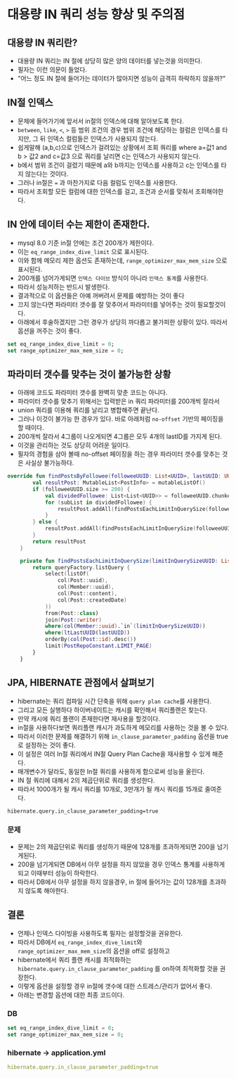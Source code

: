 # 대용량 IN 쿼리 성능 향상 및 주의점

## 대용량 IN 쿼리란?
* 대용량 IN 쿼리는 IN 절에 상당히 많은 양의 데이터를 넣는것을 의미한다.
* 필자는 이런 의문이 들었다. 
* "어느 정도 IN 절에 들어가는 데이터가 많아지면 성능이 급격히 하락하지 않을까?"

## IN절 인덱스
* 문제에 들어가기에 앞서서 in절의 인덱스에 대해 알아보도록 한다.
* `between`, `like`, `<`, `>` 등 범위 조건의 경우 범위 조건에 해당하는 컬럼은 인덱스를 타지만, 그 뒤 인덱스 컬럼들은 인덱스가 사용되지 않는다.
* 쉽게말해 (a,b,c)으로 인덱스가 걸려있는 상황에서 조회 쿼리를 where a=값1 and b > 값2 and c=값3 으로 쿼리를 날리면 c는 인덱스가 사용되지 않는다.
* b에서 범위 조건이 걸렸기 때문에 a와 b까지는 인덱스를 사용하고 c는 인덱스를 타지 않는다는 것이다.
* 그러나 in절은 `=` 과 마찬가지로 다음 컬럼도 인덱스를 사용한다.
* 따라서 조회할 모든 컬럼에 대한 인덱스를 걸고, 조건과 순서를 맞춰서 조회해야한다.

## IN 안에 데이터 수는 제한이 존재한다.
* mysql 8.0 기준 in절 안에는 조건 200개가 제한이다.
* 이는 `eq_range_index_dive_limit` 으로 표시된다.
* 이와 함께 메모리 제한 옵션도 존재하는데, `range_optimizer_max_mem_size` 으로 표시된다.
* 200개를 넘어가게되면 `인덱스 다이브` 방식이 아니라 `인덱스 통계`를 사용한다.
* 따라서 성능저하는 반드시 발생한다.
* 결과적으로 이 옵션들은 아예 꺼버려서 문제를 예방하는 것이 좋다
* 끄지 않는다면 파라미터 갯수를 잘 맞추어서 파라미터를 넣어주는 것이 필요할것이다.
* 아래에서 후술하겠지만 그런 경우가 상당히 까다롭고 불가피한 상황이 있다. 따라서 옵션을 꺼주는 것이 좋다.
```sql
set eq_range_index_dive_limit = 0;
set range_optimizer_max_mem_size = 0;
```

## 파라미터 갯수를 맞추는 것이 불가능한 상황
* 아래에 코드도 파라미터 갯수를 완벽히 맞춘 코드는 아니다.
* 파라미터 갯수를 맞추기 위해서는 입력받은 in 쿼리 파라미터를 200개씩 잘라서 
* union 쿼리를 이용해 쿼리를 날리고 병합해주면 끝난다.
* 그러나 이것이 불가능 한 경우가 있다. 바로 아래처럼 `no-offset` 기반의 페이징을 할 때이다.
* 200개씩 잘라서 4그룹이 나오게되면 4그룹은 모두 4개의 lastID를 가지게 된다.
* 이것을 관리하는 것도 상당히 어려운 일이다.
* 필자의 경험을 삼아 볼때 no-offset 페이징을 하는 경우 파라미터 갯수를 맞추는 것은 사실상 불가능하다.
```kotlin
override fun findPostsByFollowee(followeeUUID: List<UUID>, lastUUID: UUID?): List<PostInfo> {
        val resultPost: MutableList<PostInfo> = mutableListOf()
        if (followeeUUID.size >= 200) {
            val dividedFollowee: List<List<UUID>> = followeeUUID.chunked(200)
            for (subList in dividedFollowee) {
                resultPost.addAll(findPostsEachLimitInQuerySize(followeeUUID, lastUUID))
            }
        } else {
            resultPost.addAll(findPostsEachLimitInQuerySize(followeeUUID, lastUUID))
        }
        return resultPost
    }

    private fun findPostsEachLimitInQuerySize(limitInQuerySizeUUID: List<UUID>, lastUUID: UUID?): List<PostInfo> {
        return queryFactory.listQuery {
            select(listOf(
                col(Post::uuid),
                col(Member::uuid),
                col(Post::content),
                col(Post::createdDate)
            ))
            from(Post::class)
            join(Post::writer)
            where(col(Member::uuid).`in`(limitInQuerySizeUUID))
            where(ltLastUUID(lastUUID))
            orderBy(col(Post::id).desc())
            limit(PostRepoConstant.LIMIT_PAGE)
        }
    }
```

## JPA, HIBERNATE 관점에서 살펴보기
* hibernate는 쿼리 컴파일 시간 단축을 위해 `query plan cache`를 사용한다.
* 그리고 모든 실행하다 하이버네이트는 캐시를 확인해서 쿼리플랜은 찾는다.
* 만약 캐시에 쿼리 플랜이 존재한다면 재사용을 할것이다.
* in절을 사용하다보면 쿼리플랜 캐시가 과도하게 메모리를 사용하는 것을 볼 수 있다.
* 따라서 이러한 문제를 해결하기 위해 `in_clause_parameter_padding` 옵션을 true로 설정하는 것이 좋다.
* 이 설정은 여러 In절 쿼리에서 IN절 Query Plan Cache을 재사용할 수 있게 해준다. 
* 매개변수가 달라도, 동일한 In절 쿼리를 사용하게 함으로써 성능을 올린다. 
* IN 절 쿼리에 대해서 2의 제곱단위로 쿼리를 생성한다. 
* 따라서 1000개가 될 캐시 쿼리를 10개로, 3만개가 될 캐시 쿼리를 15개로 줄여준다.
```
hibernate.query.in_clause_parameter_padding=true
```
### 문제
* 문제는 2의 제곱단위로 쿼리를 생성하기 때문에 128개를 초과하게되면 200을 넘기게된다.
* 200을 넘기게되면 DB에서 아무 설정을 하지 않았을 경우 인덱스 통계를 사용하게 되고 이때부터 성능이 하락한다.
* 따라서 DB에서 아무 설정을 하지 않을경우, in 절에 들어가는 값이 128개를 초과하지 않도록 해야한다.

## 결론
* 언제나 인덱스 다이빙을 사용하도록 필자는 설정할것을 권유한다.
* 따라서 DB에서 `eq_range_index_dive_limit`와 `range_optimizer_max_mem_size`의 옵션을 off로 설정하고
* hibernate에서 쿼리 플랜 캐시를 최적화하는 `hibernate.query.in_clause_parameter_padding` 를 on하여 최적화할 것을 권장한다.
* 이렇게 옵션을 설정할 경우 in절에 갯수에 대한 스트레스/관리가 없어서 좋다.
* 아래는 변경할 옵션에 대한 최종 코드이다.
### DB
```sql
set eq_range_index_dive_limit = 0;
set range_optimizer_max_mem_size = 0;
```
### hibernate -> application.yml
```yaml
hibernate.query.in_clause_parameter_padding=true
```